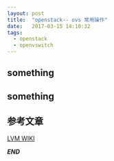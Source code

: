 ```yaml
---
layout: post
title:  "openstack-- ovs 常用操作"
date:   2017-03-15 14:10:32
tags: 
  - openstack
  - openvswitch
---
```




## something




## something




## 参考文章


[LVM WIKI](https://wiki.archlinux.org/index.php/LVM_)




***END***
